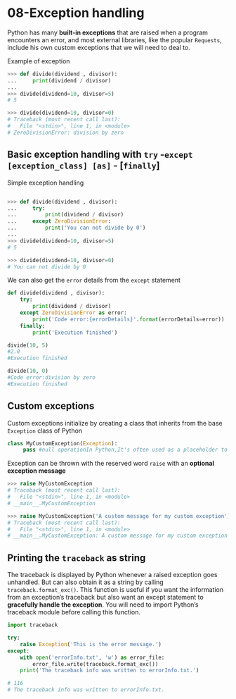 # 08-Exception handling

Python has many **built-in exceptions** that are raised when a program encounters an error, 
and most external libraries, like the popular `Requests`, include his own custom exceptions that we will need to deal to.

Example of exception

```python
>>> def divide(dividend , divisor):
...     print(dividend / divisor)
...
>>> divide(dividend=10, divisor=5)
# 5

>>> divide(dividend=10, divisor=0)
# Traceback (most recent call last):
#   File "<stdin>", line 1, in <module>
# ZeroDivisionError: division by zero
```

## Basic exception handling with `try` -`except [exception_class] [as]` - [`finally`]
Simple exception handling
```python

>>> def divide(dividend , divisor):
...     try:
...         print(dividend / divisor)
...     except ZeroDivisionError:
...         print('You can not divide by 0')
...
>>> divide(dividend=10, divisor=5)
# 5

>>> divide(dividend=10, divisor=0)
# You can not divide by 0
```
We can also get the `error` details from the `except` statement 

```python
def divide(dividend , divisor):
    try:
        print(dividend / divisor)
    except ZeroDivisionError as error:
        print('Code error:{errorDetails}'.format(errorDetails=error))
    finally:
        print('Execution finished')

divide(10, 5)
#2.0
#Execution finished

divide(10, 0)
#Code error:division by zero
#Execution finished
```
## Custom exceptions

Custom exceptions initialize by creating a class that inherits from the base `Exception` class of Python 

```python
class MyCustomException(Exception):
     pass #null operationIn Python,It's often used as a placeholder to define a code block without any specific action.
```

Exception can be thrown with the reserved word `raise` with an **optional exception message**

```python
>>> raise MyCustomException
# Traceback (most recent call last):
#   File "<stdin>", line 1, in <module>
# __main__.MyCustomException

>>> raise MyCustomException('A custom message for my custom exception')
# Traceback (most recent call last):
#   File "<stdin>", line 1, in <module>
# __main__.MyCustomException: A custom message for my custom exception
```

## Printing the `traceback` as string

The traceback is displayed by Python whenever a raised exception goes unhandled. 
But can also obtain it as a string by calling `traceback.format_exc()`. 
This function is useful if you want the information from an exception’s traceback 
but also want an except statement to **gracefully handle the exception**. 
You will need to import Python’s traceback module before calling this function.

```python
import traceback

try:
    raise Exception('This is the error message.')
except:
    with open('errorInfo.txt', 'w') as error_file:
        error_file.write(traceback.format_exc())
    print('The traceback info was written to errorInfo.txt.')

# 116
# The traceback info was written to errorInfo.txt.
```






